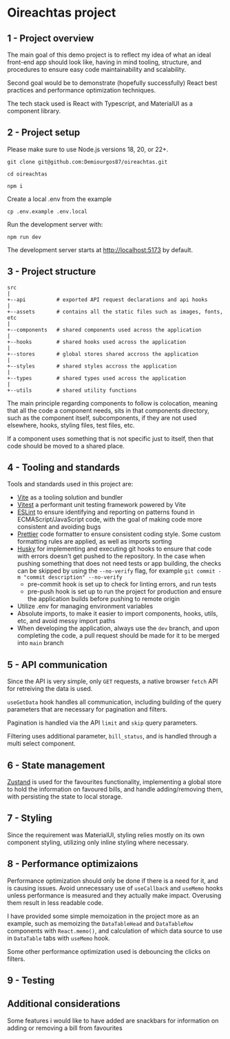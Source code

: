 # Oireachtas project

## 1 - Project overview
The main goal of this demo project is to reflect my idea of what an ideal front-end app should look like, having in mind tooling, structure, and procedures to ensure easy code maintainability and scalability.

Second goal would be to demonstrate (hopefully successfully) React best practices and performance optimization techniques.

The tech stack used is React with Typescript, and MaterialUI as a component library.


## 2 - Project setup
Please make sure to use Node.js versions 18, 20, or 22+.

```
git clone git@github.com:Demiourgos87/oireachtas.git
```

```
cd oireachtas
```

```
npm i
```

Create a local .env from the example
```
cp .env.example .env.local
```

Run the development server with:

```
npm run dev
```

The development server starts at [http://localhost:5173](http://localhost:5173) by default.


## 3 - Project structure
```
src
|
+--api          # exported API request declarations and api hooks
|
+--assets       # contains all the static files such as images, fonts, etc
|
+--components   # shared components used across the application
|
+--hooks        # shared hooks used across the application
|
+--stores       # global stores shared accross the application
|
+--styles       # shared styles accross the application
|
+--types        # shared types used across the application
|
+--utils        # shared utility functions
```

The main principle regarding components to follow is colocation, meaning that all the code a component needs, sits in that components directory, such as the component itself, subcomponents, if they are not used elsewhere, hooks, styling files, test files, etc.

If a component uses something that is not specific just to itself, then that code should be moved to a shared place.


## 4 - Tooling and standards
Tools and standards used in this project are:
- [Vite](https://vite.dev/) as a tooling solution and bundler
- [Vitest](https://vitest.dev/) a performant unit testing framework powered by Vite
- [ESLint](https://eslint.org/) to ensure identifying and reporting on patterns found in ECMAScript/JavaScript code, with the goal of making code more consistent and avoiding bugs
- [Prettier](https://prettier.io/) code formatter to ensure consistent coding style. Some custom formatting rules are applied, as well as imports sorting
- [Husky](https://typicode.github.io/husky/) for implementing and executing git hooks to ensure that code with errors doesn't get pushed to the repository. In the case when pushing something that does not need tests or app building, the checks can be skipped by using the `--no-verify` flag, for example ``` git commit -m "commit description" --no-verify ```
  - pre-commit hook is set up to check for linting errors, and run tests
  - pre-push hook is set up to run the project for production and ensure the application builds before pushing to remote origin
- Utilize .env for managing environment variables
- Absolute imports, to make it easier to import components, hooks, utils, etc, and avoid messy import paths
- When developing the application, always use the `dev` branch, and upon completing the code, a pull request should be made for it to be merged into `main` branch


## 5 - API communication
Since the API is very simple, only `GET` requests, a native browser `fetch` API for retreiving the data is used.

`useGetData` hook handles all communication, including building of the query parameters that are necessary for pagination and filters.

Pagination is handled via the API `limit` and `skip` query parameters.

Filtering uses additional parameter, `bill_status`, and is handled through a multi select component.


## 6 - State management
[Zustand](https://zustand-demo.pmnd.rs/) is used for the favourites functionality, implementing a global store to hold the information on favoured bills, and handle adding/removing them, with persisting the state to local storage.


## 7 - Styling
Since the requirement was MaterialUI, styling relies mostly on its own component styling, utilizing only inline styling where necessary.


## 8 - Performance optimizaions
Performance optimization should only be done if there is a need for it, and is causing issues. Avoid unnecessary use of `useCallback` and `useMemo` hooks unless performance is measured and they actually make impact. Overusing them result in less readable code.

I have provided some simple memoization in the project more as an example, such as memoizing the `DataTableHead` and `DataTableRow` components with `React.memo()`, and calculation of which data source to use in `DataTable` tabs with `useMemo` hook.

Some other performance optimization used is debouncing the clicks on filters.


## 9 - Testing



## Additional considerations
Some features i would like to have added are snackbars for information on adding or removing a bill from favourites